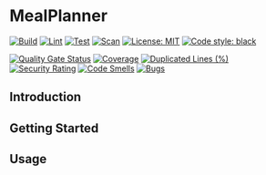 # MealPlanner

[![Build](https://github.com/AidanInceer/MealPlanner/actions/workflows/build.yml/badge.svg)](https://github.com/AidanInceer/MealPlanner/actions/workflows/build.yml)
[![Lint](https://github.com/AidanInceer/MealPlanner/actions/workflows/lint.yml/badge.svg)](https://github.com/AidanInceer/MealPlanner/actions/workflows/lint.yml)
[![Test](https://github.com/AidanInceer/MealPlanner/actions/workflows/test.yml/badge.svg)](https://github.com/AidanInceer/MealPlanner/actions/workflows/test.yml)
[![Scan](https://github.com/AidanInceer/MealPlanner/actions/workflows/scan.yml/badge.svg)](https://github.com/AidanInceer/MealPlanner/actions/workflows/scan.yml)
[![License: MIT](https://img.shields.io/badge/License-MIT-yellow.svg)](https://opensource.org/licenses/MIT)
[![Code style: black](https://img.shields.io/badge/code%20style-black-000000.svg)](https://github.com/psf/black)

[![Quality Gate Status](https://sonarcloud.io/api/project_badges/measure?project=AidanInceer_MealPlanner&metric=alert_status)](https://sonarcloud.io/summary/new_code?id=AidanInceer_MealPlanner)
[![Coverage](https://sonarcloud.io/api/project_badges/measure?project=AidanInceer_MealPlanner&metric=coverage)](https://sonarcloud.io/summary/new_code?id=AidanInceer_MealPlanner)
[![Duplicated Lines (%)](https://sonarcloud.io/api/project_badges/measure?project=AidanInceer_MealPlanner&metric=duplicated_lines_density)](https://sonarcloud.io/summary/new_code?id=AidanInceer_MealPlanner)
[![Security Rating](https://sonarcloud.io/api/project_badges/measure?project=AidanInceer_MealPlanner&metric=security_rating)](https://sonarcloud.io/summary/new_code?id=AidanInceer_MealPlanner)
[![Code Smells](https://sonarcloud.io/api/project_badges/measure?project=AidanInceer_MealPlanner&metric=code_smells)](https://sonarcloud.io/summary/new_code?id=AidanInceer_MealPlanner)
[![Bugs](https://sonarcloud.io/api/project_badges/measure?project=AidanInceer_MealPlanner&metric=bugs)](https://sonarcloud.io/summary/new_code?id=AidanInceer_MealPlanner)

## Introduction

## Getting Started

## Usage
